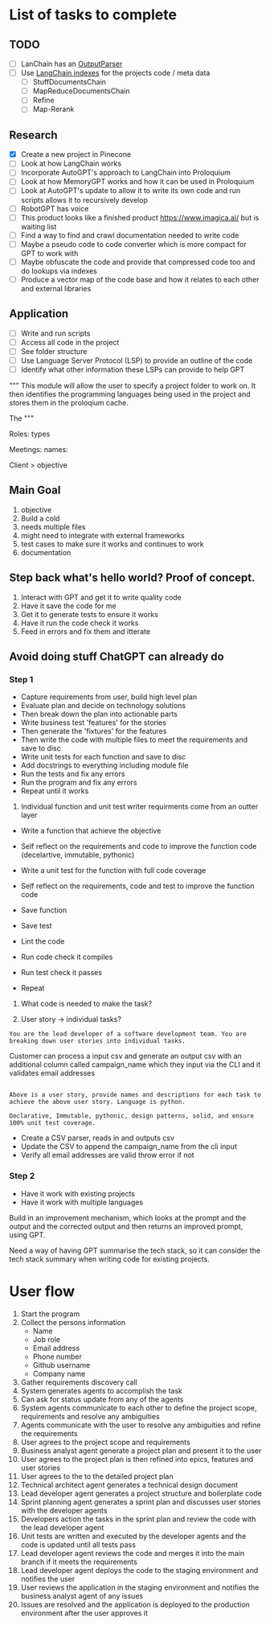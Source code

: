 # List of tasks to complete

## TODO

- [ ] LanChain has an [OutputParser](https://docs.langchain.com/docs/components/chains/llm-chain)
- [ ] Use [LangChain indexes](https://docs.langchain.com/docs/components/chains/index_related_chains) for the projects code / meta data
  - [ ] StuffDocumentsChain
  - [ ] MapReduceDocumentsChain
  - [ ] Refine
  - [ ] Map-Rerank

## Research

- [x] Create a new project in Pinecone
- [ ] Look at how LangChain works
- [ ] Incorporate AutoGPT's approach to LangChain into Proloquium
- [ ] Look at how MemoryGPT works and how it can be used in Proloquium
- [ ] Look at AutoGPT's update to allow it to write its own code and run scripts allows it to recursively develop
- [ ] RobotGPT has voice
- [ ] This product looks like a finished product https://www.imagica.ai/ but is waiting list
- [ ] Find a way to find and crawl documentation needed to write code
- [ ] Maybe a pseudo code to code converter which is more compact for GPT to work with
- [ ] Maybe obfuscate the code and provide that compressed code too and do lookups via indexes
- [ ] Produce a vector map of the code base and how it relates to each other and external libraries

## Application

- [ ] Write and run scripts
- [ ] Access all code in the project
- [ ] See folder structure
- [ ] Use Language Server Protocol (LSP) to provide an outline of the code
- [ ] Identify what other information these LSPs can provide to help GPT

"""
This module will allow the user to specify a project folder to work on.
It then identifies the programming languages being used in the project
and stores them in the proloqium cache.

The
"""


Roles:
 types

Meetings:
 names:

Client > objective

## Main Goal

1. objective
2. Build a cold
3. needs multiple files
4. might need to integrate with external frameworks
5. test cases to make sure it works and continues to work
6. documentation

## Step back what's hello world? Proof of concept.

1. Interact with GPT and get it to write quality code
2. Have it save the code for me
3. Get it to generate tests to ensure it works
4. Have it run the code check it works
5. Feed in errors and fix them and itterate

## Avoid doing stuff ChatGPT can already do

### Step 1

- Capture requirements from user, build high level plan
- Evaluate plan and decide on technology solutions
- Then break down the plan into actionable parts
- Write business test 'features' for the stories
- Then generate the 'fixtures' for the features
- Then write the code with multiple files to meet the requirements and save to disc
- Write unit tests for each function and save to disc
- Add docstrings to everything including module file
- Run the tests and fix any errors
- Run the program and fix any errors
- Repeat until it works

1. Individual function and unit test writer <???> requirments come from an outter layer

- Write a function that achieve the objective
- Self reflect on the requirements and code to improve the function code (decelartive, immutable, pythonic)
- Write a unit test for the function with full code coverage
- Self reflect on the requirements, code and test to improve the function code

- Save function
- Save test
- Lint the code
- Run code check it compiles
- Run test check it passes
- Repeat

1. What code is needed to make the task?

2. User story -> individual tasks?

```
You are the lead developer of a software development team. You are breaking down user stories into individual tasks.

```
Customer can process a input csv and generate an output csv with an additional column called campaign_name which they input via the CLI and it validates email addresses
```

Above is a user story, provide names and descriptions for each task to achieve the above user story. Language is python.

Declarative, Immutable, pythonic, design patterns, solid, and ensure 100% unit test coverage.
```

- Create a CSV parser, reads in and outputs csv
- Update the CSV to append the campaign_name from the cli input
- Verify all email addresses are valid throw error if not


### Step 2

- Have it work with existing projects
- Have it work with multiple languages


Build in an improvement mechanism, which looks at the prompt and the output and the corrected output
and then returns an improved prompt, using GPT.

Need a way of having GPT summarise the tech stack, so it can consider the tech stack summary when writing code
for existing projects.


# User flow

1. Start the program
2. Collect the persons information
   - Name
   - Job role
   - Email address
   - Phone number
   - Github username
   - Company name
3. Gather requirements discovery call
4. System generates agents to accomplish the task
5. Can ask for status update from  any of the agents
6. System agents communicate to each other to define the project scope, requirements and resolve any ambiguities
7. Agents communicate with the user to resolve any ambiguities and refine the requirements
8. User agrees to the project scope and requirements
9. Business analyst agent generate a project plan and present it to the user
10. User agrees to the project plan is then refined into epics, features and user stories
11. User agrees to the to the detailed project plan
12. Technical architect agent generates a technical design document
13. Lead developer agent generates a project structure and boilerplate code
14. Sprint planning agent generates a sprint plan and discusses user stories with the developer agents
15. Developers action the tasks in the sprint plan and review the code with the lead developer agent
16. Unit tests are written and executed by the developer agents and the code is updated until all tests pass
17. Lead developer agent reviews the code and merges it into the main branch if it meets the requirements
18. Lead developer agent deploys the code to the staging environment and notifies the user
19. User reviews the application in the staging environment and notifies the business analyst agent of any issues
20. Issues are resolved and the application is deployed to the production environment after the user approves it
